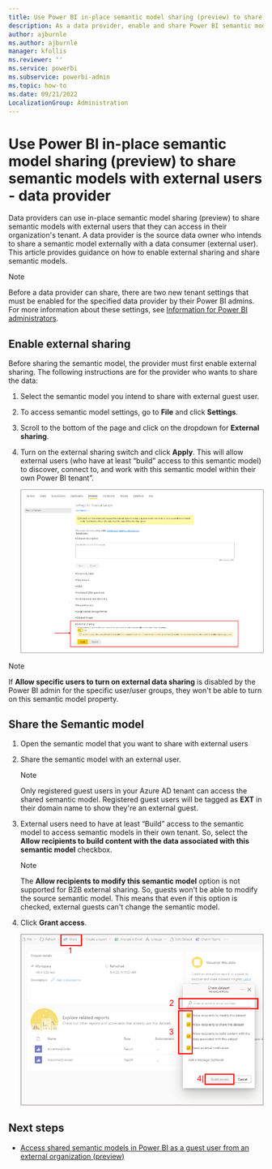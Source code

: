 ```yaml
---
title: Use Power BI in-place semantic model sharing (preview) to share semantic models with external users - data provider
description: As a data provider, enable and share Power BI semantic models with external guest users.
author: ajburnle
ms.author: ajburnle
manager: kfollis
ms.reviewer: ''
ms.service: powerbi
ms.subservice: powerbi-admin
ms.topic: how-to
ms.date: 09/21/2022
LocalizationGroup: Administration
---
```


# Use Power BI in-place semantic model sharing (preview) to share semantic models with external users - data provider

Data providers can use in-place semantic model sharing (preview) to share semantic models with external users that they can access in their organization's tenant. A data provider is the source data owner who intends to share a semantic model externally with a data consumer (external user). This article provides guidance on how to enable external sharing and share semantic models.

> [!NOTE]
> Before a data provider can share, there are two new tenant settings that must be enabled for the specified data provider by their Power BI admins. For more information about these settings, see [Information for Power BI administrators](./service-dataset-external-org-share-admin.md).

## Enable external sharing 

 Before sharing the semantic model, the provider must first enable external sharing. The following instructions are for the provider who wants to share the data: 

1. Select the semantic model you intend to share with external guest user.

1. To access semantic model settings, go to **File** and click **Settings**. 

1. Scroll to the bottom of the page and click on the dropdown for **External sharing**. 

1. Turn on the external sharing switch and click **Apply**. This will allow external users (who have at least “build” access to this semantic model) to discover, connect to, and work with this semantic model within their own Power BI tenant”.

     ![Screenshot of the semantic model settings with the external sharing settings set to apply.](media/service-dataset-external-org-share-provider/external-sharing-dataset.png)

> [!NOTE] 
> If **Allow specific users to turn on external data sharing** is disabled by the Power BI admin for the specific user/user groups, they won't be able to turn on this semantic model property.  

## Share the Semantic model 

1. Open the semantic model that you want to share with external users 

1. Share the semantic model with an external user. 

    > [!NOTE] 
    > Only registered guest users in your Azure AD tenant can access the shared semantic model. Registered guest users will be tagged as **EXT** in their domain name to show they're an external guest.

1. External users need to have at least “Build” access to the semantic model to access semantic models in their own tenant. So, select the **Allow recipients to build content with the data associated with this semantic model** checkbox. 

    > [!NOTE] 
    > The **Allow recipients to modify this semantic model** option is not supported for B2B external sharing. So, guests won't be able to modify the source semantic model. This means that even if this option is checked, external guests can't change the semantic model. 

1. Click **Grant access**. 

    ![Screenshot of the semantic model how to grant access to a semantic model.](media/service-dataset-external-org-share-provider/share-dataset.png)

## Next steps
- [Access shared semantic models in Power BI as a guest user from an external organization (preview)](service-dataset-external-org-share-view.md)